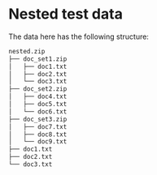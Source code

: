 # Nested test data

The data here has the following structure:

```bash
nested.zip
├── doc_set1.zip
│   ├── doc1.txt
│   ├── doc2.txt
│   └── doc3.txt
├── doc_set2.zip
│   ├── doc4.txt
│   ├── doc5.txt
│   └── doc6.txt
├── doc_set3.zip
│   ├── doc7.txt
│   ├── doc8.txt
│   └── doc9.txt
├── doc1.txt
├── doc2.txt
└── doc3.txt
```
